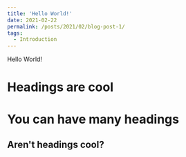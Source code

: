 ```yaml
---
title: 'Hello World!'
date: 2021-02-22
permalink: /posts/2021/02/blog-post-1/
tags:
  - Introduction
---
```


Hello World! 

Headings are cool
======

You can have many headings
======

Aren't headings cool?
------
